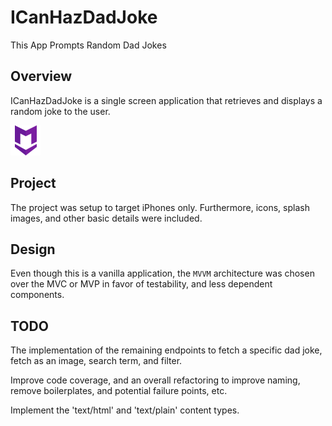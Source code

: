 # ICanHazDadJoke
This App Prompts Random Dad Jokes
  
## Overview

ICanHazDadJoke is a single screen application that retrieves and displays a random joke to the user.

![alt text][logo]

[logo]: https://github.com/adam-p/markdown-here/raw/master/src/common/images/icon48.png ""

## Project

The project was setup to target iPhones only. Furthermore, icons, splash images, and other basic details were included.

## Design

Even though this is a vanilla application, the `MVVM` architecture was chosen over the MVC or MVP in favor of testability, and less dependent components. 

## TODO

The implementation of the remaining endpoints to fetch a specific dad joke, fetch as an image, search term, and filter. 

Improve code coverage, and an overall refactoring to improve naming, remove boilerplates, and potential failure points, etc.

Implement the 'text/html' and 'text/plain' content types.

